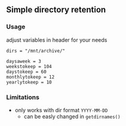 ## Simple directory retention

### Usage

adjust variables in header for your needs

```
dirs = "/mnt/archive/"

daysaweek = 3
weekstokeep = 104
daystokeep = 60
monthlytokeep = 12
yearlytokeep = 10
```

### Limitations

* only works with dir format `YYYY-MM-DD`
  * can be easly changed in `getdirnames()`
